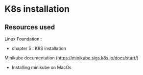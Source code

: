 # K8s installation

## Resources used

Linux Foundation : 

- chapter 5 : K8S installation 

Minikube documentation (https://minikube.sigs.k8s.io/docs/start/)

- Installing minikube on MacOs




